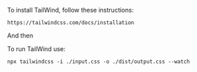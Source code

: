 To install TailWind, follow these instructions:
```
https://tailwindcss.com/docs/installation
```
And then

To run TailWind use:

```
npx tailwindcss -i ./input.css -o ./dist/output.css --watch
```
